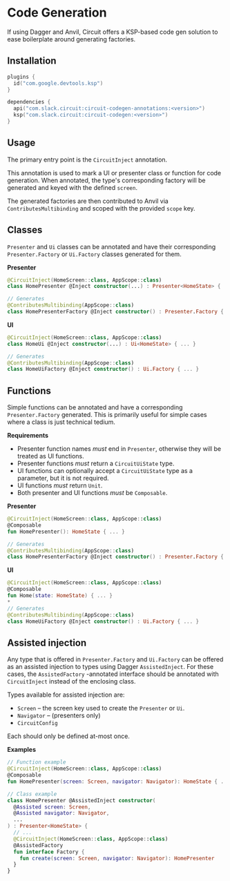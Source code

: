 Code Generation
===============

If using Dagger and Anvil, Circuit offers a KSP-based code gen solution to ease boilerplate around generating factories.

## Installation

```kotlin
plugins {
  id("com.google.devtools.ksp")
}

dependencies {
  api("com.slack.circuit:circuit-codegen-annotations:<version>")
  ksp("com.slack.circuit:circuit-codegen:<version>")
}
```

## Usage

The primary entry point is the `CircuitInject` annotation.

This annotation is used to mark a UI or presenter class or function for code generation. When
annotated, the type's corresponding factory will be generated and keyed with the defined `screen`.

The generated factories are then contributed to Anvil via `ContributesMultibinding` and scoped
with the provided `scope` key.

## Classes

`Presenter` and `Ui` classes can be annotated and have their corresponding `Presenter.Factory` or
`Ui.Factory` classes generated for them.

**Presenter**
```kotlin
@CircuitInject(HomeScreen::class, AppScope::class)
class HomePresenter @Inject constructor(...) : Presenter<HomeState> { ... }

// Generates
@ContributesMultibinding(AppScope::class)
class HomePresenterFactory @Inject constructor() : Presenter.Factory { ... }
```

**UI**
```kotlin
@CircuitInject(HomeScreen::class, AppScope::class)
class HomeUi @Inject constructor(...) : Ui<HomeState> { ... }

// Generates
@ContributesMultibinding(AppScope::class)
class HomeUiFactory @Inject constructor() : Ui.Factory { ... }
```

## Functions

Simple functions can be annotated and have a corresponding `Presenter.Factory` generated. This is
primarily useful for simple cases where a class is just technical tedium.

**Requirements**
- Presenter function names _must_ end in `Presenter`, otherwise they will be treated as UI
functions.
- Presenter functions _must_ return a `CircuitUiState` type.
- UI functions can optionally accept a `CircuitUiState` type as a parameter, but it is not
required.
- UI functions _must_ return `Unit`.
- Both presenter and UI functions _must_ be `Composable`.

**Presenter**
```kotlin
@CircuitInject(HomeScreen::class, AppScope::class)
@Composable
fun HomePresenter(): HomeState { ... }

// Generates
@ContributesMultibinding(AppScope::class)
class HomePresenterFactory @Inject constructor() : Presenter.Factory { ... }
```

**UI**
```kotlin
@CircuitInject(HomeScreen::class, AppScope::class)
@Composable
fun Home(state: HomeState) { ... }
*
// Generates
@ContributesMultibinding(AppScope::class)
class HomeUiFactory @Inject constructor() : Ui.Factory { ... }
```

## Assisted injection

Any type that is offered in `Presenter.Factory` and `Ui.Factory` can be offered as an assisted
injection to types using Dagger `AssistedInject`. For these cases, the `AssistedFactory`
-annotated interface should be annotated with `CircuitInject` instead of the enclosing class.

Types available for assisted injection are:
- `Screen` – the screen key used to create the `Presenter` or `Ui`.
- `Navigator` – (presenters only)
- `CircuitConfig`

Each should only be defined at-most once.

**Examples**
```kotlin
// Function example
@CircuitInject(HomeScreen::class, AppScope::class)
@Composable
fun HomePresenter(screen: Screen, navigator: Navigator): HomeState { ... }

// Class example
class HomePresenter @AssistedInject constructor(
  @Assisted screen: Screen,
  @Assisted navigator: Navigator,
  ...
) : Presenter<HomeState> {
  // ...
  @CircuitInject(HomeScreen::class, AppScope::class)
  @AssistedFactory
  fun interface Factory {
    fun create(screen: Screen, navigator: Navigator): HomePresenter
  }
}
```
